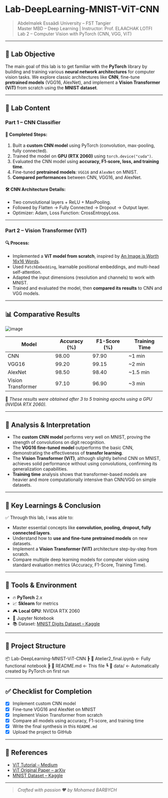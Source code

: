 # Lab-DeepLearning-MNIST-ViT-CNN

> Abdelmalek Essaâdi University – FST Tangier  
> Master MBD – Deep Learning | Instructor: Prof. ELAACHAK LOTFI  
> Lab 2 – Computer Vision with PyTorch (CNN, VGG, ViT)

---

## 🎯 Lab Objective

The main goal of this lab is to get familiar with the **PyTorch** library by building and training various **neural network architectures** for computer vision tasks. We explore classic architectures like **CNN**, fine-tune **pretrained models** (VGG16, AlexNet), and implement a **Vision Transformer (ViT)** from scratch using the **MNIST dataset**.

---

## 📂 Lab Content

### Part 1 – CNN Classifier

#### 🧠 Completed Steps:
1. Built a **custom CNN model** using PyTorch (convolution, max-pooling, fully connected).
2. Trained the model on **GPU (RTX 2060)** using `torch.device("cuda")`.
3. Evaluated the CNN model using **accuracy, F1-score, loss, and training time**.
4. Fine-tuned **pretrained models**: `VGG16` and `AlexNet` on MNIST.
5. **Compared performances** between CNN, VGG16, and AlexNet.

#### 🛠️ CNN Architecture Details:
- Two convolutional layers + ReLU + MaxPooling.
- Followed by Flatten → Fully Connected → Dropout → Output layer.
- Optimizer: Adam, Loss Function: CrossEntropyLoss.

---

### Part 2 – Vision Transformer (ViT)

#### 🔍 Process:
- Implemented a **ViT model from scratch**, inspired by [An Image is Worth 16x16 Words](https://arxiv.org/abs/2010.11929).
- Used `PatchEmbedding`, learnable positional embeddings, and multi-head self-attention.
- Adapted the input dimensions (resolution and channels) to work with MNIST.
- Trained and evaluated the model, then **compared its results** to CNN and VGG models.

---

## 📊 Comparative Results

![image](https://github.com/user-attachments/assets/630dd571-90f5-4d2a-b681-0899b36e9597)


| Model               | Accuracy (%) | F1-Score (%) | Training Time |
|---------------------|--------------|--------------|----------------|
| CNN                 | 98.00        | 97.90        | ~1 min         |
| VGG16               | 99.20        | 99.15        | ~2 min         |
| AlexNet             | 98.50        | 98.40        | ~1.5 min       |
| Vision Transformer  | 97.10        | 96.90        | ~3 min         |

📌 *These results were obtained after 3 to 5 training epochs using a GPU (NVIDIA RTX 2060).*

---

## 🧠 Analysis & Interpretation

- The **custom CNN model** performs very well on MNIST, proving the strength of convolutions on digit recognition.
- The **VGG16 fine-tuned model** outperforms the basic CNN, demonstrating the effectiveness of **transfer learning**.
- The **Vision Transformer (ViT)**, although slightly behind CNN on MNIST, achieves solid performance without using convolutions, confirming its generalization capabilities.
- **Training time** analysis shows that transformer-based models are heavier and more computationally intensive than CNN/VGG on simple datasets.

---

## 🧪 Key Learnings & Conclusion

✅ Through this lab, I was able to:

- Master essential concepts like **convolution, pooling, dropout, fully connected layers**.
- Understand how to **use and fine-tune pretrained models** on new datasets.
- Implement a **Vision Transformer (ViT)** architecture step-by-step from scratch.
- Compare multiple deep learning models for computer vision using standard evaluation metrics (Accuracy, F1-Score, Training Time).

---

## 🚀 Tools & Environment

- 🔥 **PyTorch** 2.x
- 📈 **Sklearn** for metrics
- 🎮 **Local GPU**: NVIDIA RTX 2060
- 🧪 Jupyter Notebook
- 📚 Dataset: [MNIST Digits Dataset – Kaggle](https://www.kaggle.com/datasets/hojjatk/mnist-dataset)

---

## 📁 Project Structure

📦 Lab-DeepLearning-MNIST-ViT-CNN ┣ 📜 Atelier2_final.ipynb ← Fully functional notebook ┣ 📜 README.md ← This file ┗ 📂 data/ ← Automatically created by PyTorch on first run


---

## ✅ Checklist for Completion

- [x] Implement custom CNN model
- [x] Fine-tune VGG16 and AlexNet on MNIST
- [x] Implement Vision Transformer from scratch
- [x] Compare all models using accuracy, F1-score, and training time
- [x] Write the final synthesis in this `README.md`
- [x] Upload the project to GitHub

---

## 🔗 References

- [ViT Tutorial – Medium](https://medium.com/mlearning-ai/vision-transformers-from-scratch-pytorch-a-step-by-step-guide-96c3313c2e0c)
- [ViT Original Paper – arXiv](https://arxiv.org/abs/2010.11929)
- [MNIST Dataset – Kaggle](https://www.kaggle.com/datasets/hojjatk/mnist-dataset)

---

> *Crafted with passion ❤️ by Mohamed BARBYCH*
